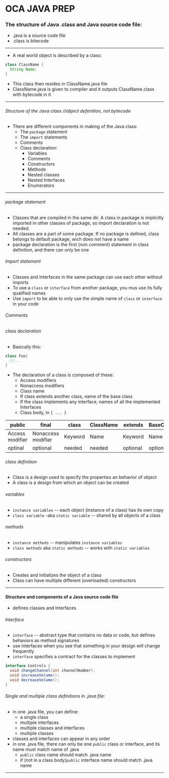 # OCA JAVA PREP

### The structure of Java .class and Java source code file:

* .java is a source code file
* .class is bitecode

----
* A real world object is described by a class:
```java
class ClassName {
  String Name;
}
```
* This class then resides in ClassName.java file
* ClassName.java is given to compiler and it outputs ClassName.class with bytecode in it

----

###### Structure of the Java class //object defenition, not bytecode
* There are different components in making of the Java class:
  * The `package` statement
  * The `import` statements
  * Comments
  * Class declaration:
    * Variables
    * Comments
    * Constructors
    * Methods
    * Nested classes
    * Nested Interfaces
    * Enumerators

----
###### package statement
* Classes that are compiled in the same dir. A class in package is implicitly imported in other classes of package, so import declaration is not needed.
* All classes are a part of some package. If no package is defined, class belongs to default package, wich does not have a name
* package declaration is the first (non comment) statement in class definition, and there can only be one

###### import statement
* Classes and Interfaces in the same package can use each other without imports
* To use a `class` or `interface` from another package, you mus use its fully qualified names
* Use `import` to be able to only use the simple name of  `class` or `interface` in your code

###### Comments
###### class declaration
* Basically this:
```java
class Foo{
  //...
}
```
* The declaration of a class is composed of these:
  * Access modifiers
  * Nonaccess modifiers
  * Class name
  * If class extends another class, name of the base class
  * If the class implements any interface, names of all the implemented Interfaces
  * Class body, in `{ ... }`

| public | final | class | ClassName | extends | BaseClassName | implements | InterfaceName | {} |
| ---    | ---   | ---   | ---       | ---     | ---           | ---        | ---           | ---|
| Access modifier | Nonaccess modifier | Keyword | Name | Keyword | Name | Keyword | Name| |
| optinal | optional | needed | needed | optional | optional | optional | optional | needed|

###### class definition
* Class is a design used to specify the properties an behavior of object
* A class is a design from which an object can be created

###### variables
* `instance variables` -- each object (instance of a class) has its own copy
* `class variable` -aka `static variable` -- shared by all objects of a class

###### methods
* `instance methods` -- manipulates `instance variables`
* `class methods` aka `static methods` -- works with `static variables`

###### constructors
* Creates and initializes the object of a class
* Class can have multiple different (overloaded) constructors

----
#### Structure and components of a Java source code file
* defines classes and Interfaces

###### Interface
* `interface`  -- abstract type that contains no data or code, but defines behaviors as method signatures
* use interfaces when you see that something in your design will change frequently
* `interface` specifies a contract for the classes to implement
```java
interface Controls {
  void changeChannel(int channelNumber);
  void increaseVolume();
  void decreaseVolume();
}
```

###### Single and multiple class definitions in .java file:
* in one .java file, you can define:
  * a single class
  * multiple interfaces
  * multiple classes and interfaces
  * multiple classes
* classes and interfaces can appear in any order
* in one .java file, there can only be one `public` class or interface, and its name must match name of .java
  * `public` class name should match .java name
  * if (not in a class body)`public` interface name should match .java name

----
